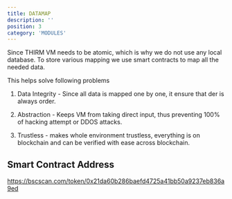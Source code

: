 ```yaml
---
title: DATAMAP
description: ''
position: 3
category: 'MODULES'
---
```


Since THIRM VM needs to be atomic, which is why we do not use any local database. To store various mapping we use smart contracts to map all the needed data.

This helps solve following problems

1. Data Integrity - Since all data is mapped one by one, it ensure that der is always order.

2. Abstraction - Keeps VM from taking direct input, thus preventing 100% of hacking attempt or DDOS attacks.

3. Trustless - makes whole environment trustless, everything is on blockchain and can be verified with ease across blockchain.

## Smart Contract Address

https://bscscan.com/token/0x21da60b286baefd4725a41bb50a9237eb836a9ed

